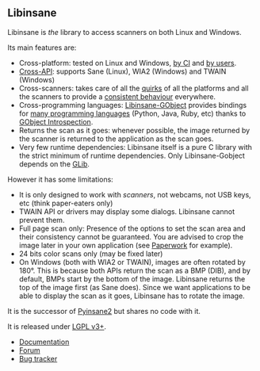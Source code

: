 Libinsane
---------

Libinsane is *the* library to access scanners on both Linux and Windows.

Its main features are:
- Cross-platform: tested on Linux and Windows,
  [by CI](https://gitlab.gnome.org/World/OpenPaperwork/libinsane/pipelines) and
  [by users](https://openpaper.work/scanner_db/).
- [Cross-API](https://doc.openpaper.work/libinsane/latest/libinsane/scan_apis.html):
  supports Sane (Linux), WIA2 (Windows) and TWAIN (Windows)
- Cross-scanners: takes care of all the
  [quirks](https://doc.openpaper.work/libinsane/latest/libinsane/workarounds.html)
  of all the platforms and all the scanners to provide a
  [consistent behaviour](https://doc.openpaper.work/libinsane/latest/libinsane/behavior_normalizations.html)
  everywhere.
- Cross-programming languages:
  [Libinsane-GObject](https://doc.openpaper.work/libinsane/latest/libinsane-gobject/index.html)
  provides bindings for
  [many programming languages](https://wiki.gnome.org/Projects/GObjectIntrospection/Users)
  (Python, Java, Ruby, etc) thanks to
  [GObject Introspection](https://gi.readthedocs.io/en/latest/).
- Returns the scan as it goes: whenever possible, the image returned by the
  scanner is returned to the application as the scan goes.
- Very few runtime dependencies: Libinsane itself is a pure C library with
  the strict minimum of runtime dependencies. Only Libinsane-Gobject depends
  on the [GLib](https://developer.gnome.org/glib/).

However it has some limitations:
- It is only designed to work with *scanners*, not webcams, not USB keys, etc
  (think paper-eaters only)
- TWAIN API or drivers may display some dialogs. Libinsane cannot prevent them.
- Full page scan only: Presence of the options to set the scan area and their
  consistency cannot be guaranteed. You are advised to crop the image later
  in your own application (see [Paperwork](https://openpaper.work) for example).
- 24 bits color scans only (may be fixed later)
- On Windows (both with WIA2 or TWAIN), images are often rotated by 180°. This
  is because both APIs return the scan as a BMP (DIB), and by default, BMPs start
  by the bottom of the image. Libinsane returns the top of the image first
  (as Sane does). Since we want applications to be able to display the
  scan as it goes, Libinsane has to rotate the image.

It is the successor of [Pyinsane2](https://gitlab.gnome.org/World/OpenPaperwork/pyinsane) but shares no code with it.

It is released under [LGPL v3+](https://www.gnu.org/licenses/lgpl-3.0.en.html).

- [Documentation](https://doc.openpaper.work/libinsane/latest/)
- [Forum](https://forum.openpaper.work/)
- [Bug tracker](https://gitlab.gnome.org/World/OpenPaperwork/libinsane/issues)
